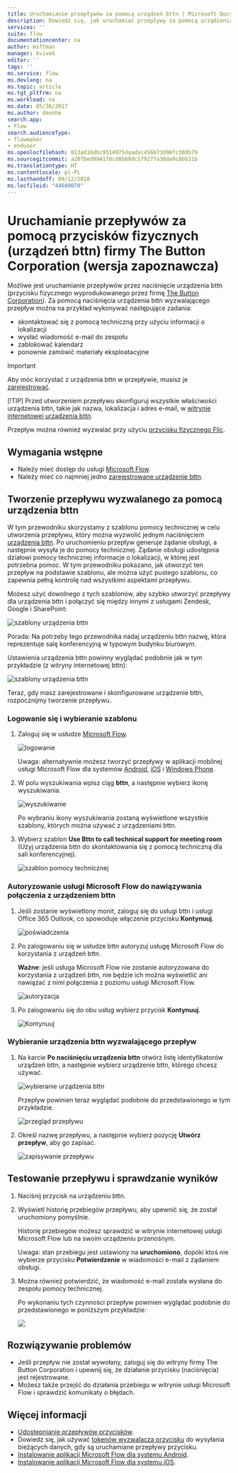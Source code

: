 ```yaml
---
title: Uruchamianie przepływów za pomocą urządzeń bttn | Microsoft Docs
description: Dowiedz się, jak uruchamiać przepływy za pomocą urządzenia bttn
services: ''
suite: flow
documentationcenter: na
author: msftman
manager: kvivek
editor: ''
tags: ''
ms.service: flow
ms.devlang: na
ms.topic: article
ms.tgt_pltfrm: na
ms.workload: na
ms.date: 05/30/2017
ms.author: deonhe
search.app:
- Flow
search.audienceType:
- flowmaker
- enduser
ms.openlocfilehash: 813ad16dbc9514975daadac456b73d98fc30db79
ms.sourcegitcommit: a20fbed9941f0cd8b69dc579277a30da9c8bb31b
ms.translationtype: HT
ms.contentlocale: pl-PL
ms.lasthandoff: 09/12/2018
ms.locfileid: "44689070"
---
```

# <a name="run-your-flows-with-physical-buttons-bttns-from-the-button-corporation-preview"></a>Uruchamianie przepływów za pomocą przycisków fizycznych (urządzeń bttn) firmy The Button Corporation (wersja zapoznawcza)
Możliwe jest uruchamianie przepływów przez naciśnięcie urządzenia bttn (przycisku fizycznego wyprodukowanego przez firmę [The Button Corporation](https://my.bt.tn/)). Za pomocą naciśnięcia urządzenia bttn wyzwalającego przepływ można na przykład wykonywać następujące zadania:

* skontaktować się z pomocą techniczną przy użyciu informacji o lokalizacji
* wysłać wiadomość e-mail do zespołu
* zablokować kalendarz
* ponownie zamówić materiały eksploatacyjne

> [!IMPORTANT]
> Aby móc korzystać z urządzenia bttn w przepływie, musisz je [zarejestrować](https://my.bt.tn/).
> 
> [!TIP]
> Przed utworzeniem przepływu skonfiguruj wszystkie właściwości urządzenia bttn, takie jak nazwa, lokalizacja i adres e-mail, w [witrynie internetowej urządzenia bttn](https://my.bt.tn/).
> 
> 

Przepływ można również wyzwalać przy użyciu [przycisku fizycznego Flic](flic-button-flows.md).

## <a name="prerequisites"></a>Wymagania wstępne
* Należy mieć dostęp do usługi [Microsoft Flow](https://flow.microsoft.com).
* Należy mieć co najmniej jedno [zarejestrowane urządzenie bttn](https://my.bt.tn/).

## <a name="create-a-flow-thats-triggered-from-a-bttn"></a>Tworzenie przepływu wyzwalanego za pomocą urządzenia bttn
W tym przewodniku skorzystamy z szablonu pomocy technicznej w celu utworzenia przepływu, który można wyzwolić jednym naciśnięciem [urządzenia bttn](https://my.bt.tn/). Po uruchomieniu przepływ generuje żądanie obsługi, a następnie wysyła je do pomocy technicznej. Żądanie obsługi udostępnia działowi pomocy technicznej informacje o lokalizacji, w której jest potrzebna pomoc. W tym przewodniku pokazano, jak utworzyć ten przepływ na podstawie szablonu, ale można użyć pustego szablonu, co zapewnia pełną kontrolę nad wszystkimi aspektami przepływu.

Możesz użyć dowolnego z tych szablonów, aby szybko utworzyć przepływy dla urządzenia bttn i połączyć się między innymi z usługami Zendesk, Google i SharePoint:

![szablony urządzenia bttn](./media/bttn-button-flows/bttn-templates.png)

Porada: Na potrzeby tego przewodnika nadaj urządzeniu bttn nazwę, która reprezentuje salę konferencyjną w typowym budynku biurowym.

Ustawienia urządzenia bttn powinny wyglądać podobnie jak w tym przykładzie (z witryny internetowej bttn):

![szablony urządzenia bttn](./media/bttn-button-flows/bttn-config.png)

Teraz, gdy masz zarejestrowane i skonfigurowane urządzenie bttn, rozpocznijmy tworzenie przepływu.

### <a name="sign-in-and-select-a-template"></a>Logowanie się i wybieranie szablonu
1. Zaloguj się w usłudze [Microsoft Flow](https://flow.microsoft.com).
   
    ![logowanie](./media/bttn-button-flows/sign-into-flow.png)
   
    Uwaga: alternatywnie możesz tworzyć przepływy w aplikacji mobilnej usługi Microsoft Flow dla systemów [Android](https://aka.ms/flowmobiledocsandroid), [iOS](https://aka.ms/flowmobiledocsios) i [Windows Phone](https://aka.ms/flowmobilewindows).
2. W polu wyszukiwania wpisz ciąg **bttn**, a następnie wybierz ikonę wyszukiwania.
   
    ![wyszukiwanie](./media/bttn-button-flows/bttn-search-template.png)
   
    Po wybraniu ikony wyszukiwania zostaną wyświetlone wszystkie szablony, których można używać z urządzeniami bttn.
3. Wybierz szablon **Use Bttn to call technical support for meeting room** (Użyj urządzenia bttn do skontaktowania się z pomocą techniczną dla sali konferencyjnej).
   
    ![szablon pomocy technicznej](./media/bttn-button-flows/bttn-select-template.png)

### <a name="authorize-microsoft-flow-to-connect-to-your-bttn"></a>Autoryzowanie usługi Microsoft Flow do nawiązywania połączenia z urządzeniem bttn
1. Jeśli zostanie wyświetlony monit, zaloguj się do usługi bttn i usługi Office 365 Outlook, co spowoduje włączenie przycisku **Kontynuuj**.
   
    ![poświadczenia](./media/bttn-button-flows/bttn-provide-credentials.png)
2. Po zalogowaniu się w usłudze bttn autoryzuj usługę Microsoft Flow do korzystania z urządzeń bttn.
   
    **Ważne**: jeśli usługa Microsoft Flow nie zostanie autoryzowana do korzystania z urządzeń bttn, nie będzie ich można wyświetlić ani nawiązać z nimi połączenia z poziomu usługi Microsoft Flow.
   
    ![autoryzacja](./media/bttn-button-flows/authorize-bttn.png)
3. Po zalogowaniu się do obu usług wybierz przycisk **Kontynuuj**.
   
    ![Kontynuuj](./media/bttn-button-flows/continue.png)

### <a name="select-the-bttn-that-triggers-the-flow"></a>Wybieranie urządzenia bttn wyzwalającego przepływ
1. Na karcie **Po naciśnięciu urządzenia bttn** otwórz listę identyfikatorów urządzeń bttn, a następnie wybierz urządzenie bttn, którego chcesz używać.
   
    ![wybieranie urządzenia bttn](./media/bttn-button-flows/bttn-id.png)
   
    Przepływ powinien teraz wyglądać podobnie do przedstawionego w tym przykładzie.
   
    ![przegląd przepływu](./media/bttn-button-flows/bttn-done.png)
2. Określ nazwę przepływu, a następnie wybierz pozycję **Utwórz przepływ**, aby go zapisać.
   
    ![zapisywanie przepływu](./media/bttn-button-flows/save.png)

## <a name="test-your-flow-and-confirm-results"></a>Testowanie przepływu i sprawdzanie wyników
1. Naciśnij przycisk na urządzeniu bttn.
2. Wyświetl historię przebiegów przepływu, aby upewnić się, że został uruchomiony pomyślnie.
   
    Historię przebiegów możesz sprawdzić w witrynie internetowej usługi Microsoft Flow lub na swoim urządzeniu przenośnym.
   
    Uwaga: stan przebiegu jest ustawiony na **uruchomiono**, dopóki ktoś nie wybierze przycisku **Potwierdzenie** w wiadomości e-mail z żądaniem obsługi.
3. Można również potwierdzić, że wiadomość e-mail została wysłana do zespołu pomocy technicznej.
   
    Po wykonaniu tych czynności przepływ powinien wyglądać podobnie do przedstawionego w poniższym przykładzie:
   
    ![](./media/bttn-button-flows/support-request-email.png)

## <a name="troubleshooting"></a>Rozwiązywanie problemów
* Jeśli przepływ nie został wywołany, zaloguj się do witryny firmy The Button Corporation i upewnij się, że działanie przycisku (naciśnięcia) jest rejestrowane.
* Możesz także przejść do działania przebiegu w witrynie usługi Microsoft Flow i sprawdzić komunikaty o błędach.

## <a name="more-information"></a>Więcej informacji
* [Udostępnianie przepływów przycisków](share-buttons.md).
* Dowiedz się, jak używać [tokenów wyzwalacza przycisku](introduction-to-button-trigger-tokens.md) do wysyłania bieżących danych, gdy są uruchamiane przepływy przycisku.
* [Instalowanie aplikacji Microsoft Flow dla systemu Android](https://aka.ms/flowmobiledocsandroid).
* [Instalowanie aplikacji Microsoft Flow dla systemu iOS](https://aka.ms/flowmobiledocsios).

